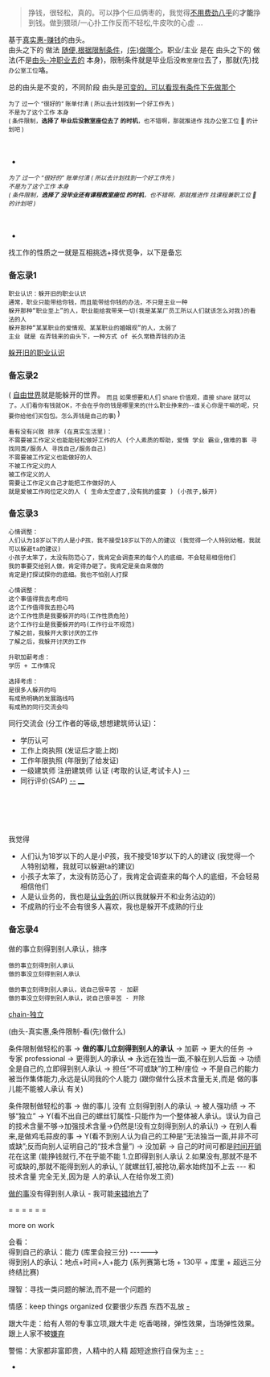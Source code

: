 
> 挣钱，很轻松，真的。可以挣个仨瓜俩枣的，我觉得[不用费劲八乎](https://github.com/7900ms/000nottheater_deserted_systemlibrary/blob/master/supplementary/term-聊儿-这什么人啊你就往我面前塞.md)的**才能**挣到钱。做到猥琐/一心扑工作反而不轻松,牛皮吹的心虚 ...

基于[真实惠-赚钱](https://github.com/7900ms/000nottheater_deserted_systemlibrary/tree/master/small)的由头。<br>
由头之下的 做法 [随便,根据限制条件](https://ruby-china.org/notes/4055)，[(先)做哪个](https://github.com/7900ms/000nottheater_deserted_systemlibrary/blob/master/supplementary/chain-night-call.md)。职业/主业 是在 由头之下的 做法(不是[由头-冲职业去的](https://www.v2ex.com/notes/28139) 本身)，限制条件就是毕业后没`教室座位`去了，那就(先)找`办公室工位`咯。

总的由头是不变的，不同阶段 由头是[可变的，可以看现有条件下先做那个](https://github.com/7900ms/000nottheater_deserted_systemlibrary/blob/master/supplementary/chain-night-call.md)<br>

<sub>
为了 过一个 “很好的” 账单付清 ( 所以去计划找到一个好工作先 )<br>
不是为了这个工作 本身<br>
( 条件限制，<b>选择了 毕业后没教室座位去了 的时机</b>，也不错啊，那就推进作 找办公室工位 💺 的计划吧 )</sub><br><br><br>

-

<sub><i>
为了 过一个 “很好的” 账单付清 ( 所以去计划找到一个好工作先 )<br>
不是为了这个工作 本身<br>
( 条件限制，<b>选择了 没毕业还有课程教室座位 的时机</b>，也不错啊，那就推进作 找课程兼职工位 👬 的计划吧 )</i></sub><br><br><br>

-

找工作的性质之一就是互相挑选+择优竞争，以下是备忘

### 备忘录1

```
职业认识：躲开旧的职业认识
通常，职业只能带给你钱，而且能带给你钱的办法，不只是主业一种
躲开那种“职业至上”的人，职业能给我带来一切(我是某某厂员工所以人们就该怎么对我)的看法的人
躲开那种“某某职业的爱情观、某某职业的婚姻观”的人，太弱了
主业 就是 在弄钱来的由头下，一种方式 of 长久常稳弄钱的办法
```

[躲开旧的职业认识](https://www.v2ex.com/notes/28139)

### 备忘录2

( [自由世界](https://github.com/7900ms/000nottheater_deserted_systemlibrary/blob/master/supplementary/term-心理-自由世界.md)就是能躲开的世界。 <sub>而且 如果想要和人们 share 价值观，直接 share 就可以了。人们看你有钱就OK，不会在乎你的钱是哪里来的(什么职业挣来的--谁关心你是干嘛的呢，只要你给他们买包包。怎么弄钱是自己的事) </sub> )

```
看有没有兴致 排序 (在真实生活里)：
不需要被工作定义也能能轻松做好工作的人 (个人素质的帮助，爱情 学业 霸业,做难的事 寻找同类/服务人 寻找自己/服务自己)
不需要被工作定义也能做好的人
不被工作定义的人
被工作定义的人
需要让工作定义自己才能把工作做好的人
就是爱被工作岗位定义的人 ( 生命太空虚了,没有挑的盛宴 ) (小孩子,躲开)
```

### 备忘录3

```
心情调整：
人们认为18岁以下的人是小P孩，我不接受18岁以下的人的建议 (我觉得一个人特别幼稚，我就可以躲避ta的建议)
小孩子太笨了，太没有防范心了，我肯定会调查来的每个人的底细，不会轻易相信他们
我的事要交给别人做，肯定得办砸了。我肯定是亲自来做的
肯定是打探试探你的底细。我也不怕别人打探
```

```
心情调整：
这个事值得我去考虑吗
这个工作值得我去担心吗
这个工作性质是我要躲开的吗(工作性质危险)
这个工作行业是我要躲开的吗(工作行业不规范)
了解之前，我躲开大家讨厌的工作
了解之后，我躲开讨厌的工作
```

```
升职加薪考虑：
学历 + 工作情况

选择考虑：
是很多人躲开的吗
有成熟明确的发展路线吗
有成熟的同行交流会吗

```

同行交流会 (分工作者的等级,想想建筑师认证)：
- 学历认可
- 工作上岗执照 (发证后才能上岗)
- 工作年限执照 (年限到了给发证)
- 一级建筑师 注册建筑师 认证 (考取的认证,考试卡人) [--](http://ww2.flyabroadvisa.com/ass/acs.html)
- 同行评价(SAP) [--](https://www.zhihu.com/question/19849366#埃森哲是一家怎样的公司？能撸上SAP算你好运) [__](https://www.v2ex.com/t/362784#在好人队里,我从众;在坏人队里,我特立独行)

<br><br><br><br>

我觉得
- 人们认为18岁以下的人是小P孩，我不接受18岁以下的人的建议 (我觉得一个人特别幼稚，我就可以躲避ta的建议)
- 小孩子太笨了，太没有防范心了，我肯定会调查来的每个人的底细，不会轻易相信他们
- 人是认业务的，我也是[认业务的](https://github.com/7900ms/000nottheater_deserted_forfindingmore/tree/master/tech-translation)(所以我就躲开不和业务沾边的)
- 不成熟的行业不会有很多人喜欢，我也是躲开不成熟的行业



### 备忘录4
做的事立刻得到别人承认，排序
```
做的事立刻得到别人承认
做的事没立刻得到别人承认
```
```
做的事立刻得到别人承认，说自己很辛苦 - 加薪
做的事没立刻得到别人承认，说自己很辛苦 - 开除
```
[chain-独立](https://github.com/7900ms/000nottheater_deserted_systemlibrary/blob/master/supplementary/chain-意图.md#chain-独立)

(由头-真实惠,条件限制-看(先)做什么)

条件限制做轻松的事 -> **做的事儿立刻得到别人的承认** -> 加薪 -> 更大的任务 -> 专家 professional -> 更得到人的承认 => 永远在独当一面,不躲在别人后面 -> 功绩全是自己的,立即得到别人承认 -> 担任“不可或缺”的工种/座位 -> 不是自己的能力被当作集体能力,永远是认同我的个人能力 (跟你做什么技术含量无关,而是 做的事儿能不能被人承认 有关)

条件限制做轻松的事 -> 做的事儿 没有 立刻得到别人的承认 -> 被人强功绩 -> 不够“独立” -> Y(看不出自己的螺丝钉属性-只能作为一个整体被人承认。误认为自己的技术含量不够->加强技术含量->仍然是!没有立刻得到别人的承认!) -> 在别人看来,是做鸡毛蒜皮的事 -> Y(看不到别人认为自己的工种是“无法独当一面,并非不可或缺”;反而向别人证明自己的“技术含量”) -> 没加薪 -> 自己的时间可都是[时间开销](https://github.com/7900ms/000nottheater_deserted_systemlibrary/blob/master/supplementary/chain-call.md)花在这里 (能挣钱就行,不在乎能不能 1.立即得到别人承认 2.如果没有,那就不是不可或缺的,那就不能得到别人的承认,丫就螺丝钉,被抢功,薪水始终加不上去 --- 和技术含量 完全无关,因为是 人的承认,人在给你发工资)

[做的事](https://github.com/7900ms/000nottheater_deserted_systemlibrary/blob/master/supplementary/term-工作-职业评估.md)没有得到别人承认 - 我可能[来错地方](https://github.com/7900ms/000nottheater_deserted_systemlibrary/blob/master/supplementary/term-Finder-你可能来错地方了.md)了




= = = = = =

more on work

会看：<br>
得到自己的承认：能力 (库里会投三分) ------><br>
得到别人的承认：地点+时间+人+能力 (系列赛第七场 + 130平 + 库里 + 超远三分终结比赛)

理智：寻找一类问题的解法,而不是一个问题的

情感：keep things organized 仅要很少东西 东西不乱放 [-](https://github.com/7900ms/000nottheater_deserted_systemlibrary/blob/master/supplementary/chain-separating-已经合乎要求.md#light-heart)

跟大牛走：给有人带的专事立项,跟大牛走 吃香喝辣，弹性效果，当场弹性效果。跟上人家不被[嫌弃](https://github.com/7900ms/000nottheater_deserted_systemlibrary/blob/master/supplementary/term-心理-不带任何元素的起床.md)

警惕：大家都非富即贵，人精中的人精 超短途旅行自保为主 [-](https://www.v2ex.com/notes/28476#周围人的竞竞争争) [-](https://twitter.com/renfanzi/status/869393190066847745)

-
